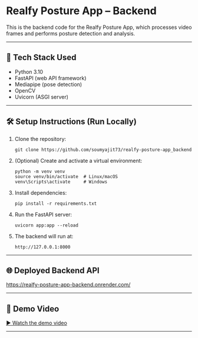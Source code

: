 # Realfy Posture App – Backend

This is the backend code for the Realfy Posture App, which processes video frames and performs posture detection and analysis.

---

## 🚀 Tech Stack Used

- Python 3.10
- FastAPI (web API framework)
- Mediapipe (pose detection)
- OpenCV
- Uvicorn (ASGI server)

---

## 🛠 Setup Instructions (Run Locally)

1. Clone the repository:
    ```
   git clone https://github.com/soumyajit73/realfy-posture-app_backend
    ```

2. (Optional) Create and activate a virtual environment:
    ```
    python -m venv venv
    source venv/bin/activate  # Linux/macOS
    venv\Scripts\activate     # Windows
    ```

3. Install dependencies:
    ```
    pip install -r requirements.txt
    ```

4. Run the FastAPI server:
    ```
    uvicorn app:app --reload
    ```

5. The backend will run at:
    ```
    http://127.0.0.1:8000
    ```

---

## 🌐 Deployed Backend API

https://realfy-posture-app-backend.onrender.com/

---

## 🎥 Demo Video

[▶️ Watch the demo video](YOUR_DEMO_VIDEO_LINK)

---
